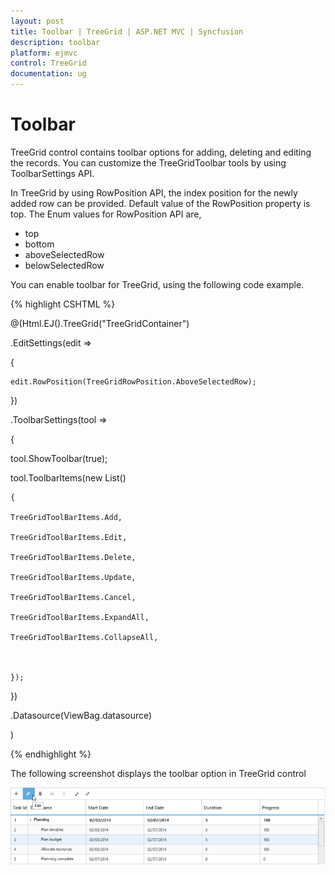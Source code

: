 ```yaml
---
layout: post
title: Toolbar | TreeGrid | ASP.NET MVC | Syncfusion
description: toolbar
platform: ejmvc
control: TreeGrid
documentation: ug
---
```


# Toolbar

TreeGrid control contains toolbar options for adding, deleting and editing the records. You can customize the TreeGridToolbar tools by using ToolbarSettings API. 

In TreeGrid by using RowPosition API, the index position for the newly added row can be provided. Default value of the RowPosition property is top. The Enum values for RowPosition API are,

* top
* bottom
* aboveSelectedRow
* belowSelectedRow

You can enable toolbar for TreeGrid, using the following code example.



{% highlight CSHTML %}

@(Html.EJ().TreeGrid("TreeGridContainer")

.EditSettings(edit =>

{

	edit.RowPosition(TreeGridRowPosition.AboveSelectedRow);

})

.ToolbarSettings(tool =>

  {

tool.ShowToolbar(true);

tool.ToolbarItems(new List<TreeGridToolBarItems>()

	{

	TreeGridToolBarItems.Add,

	TreeGridToolBarItems.Edit,

	TreeGridToolBarItems.Delete,

	TreeGridToolBarItems.Update,                

	TreeGridToolBarItems.Cancel,

	TreeGridToolBarItems.ExpandAll,

	TreeGridToolBarItems.CollapseAll,



	});



  })

.Datasource(ViewBag.datasource)

)

{% endhighlight %}





The following screenshot displays the toolbar option in TreeGrid control

![](Toolbar_images/Toolbar_img1.png)




